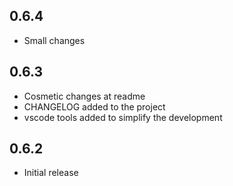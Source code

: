 <!-- https://developers.home-assistant.io/docs/add-ons/presentation#keeping-a-changelog -->
## 0.6.4
- Small changes

## 0.6.3

- Cosmetic changes at readme
- CHANGELOG added to the project
- vscode tools added to simplify the development

## 0.6.2

- Initial release
